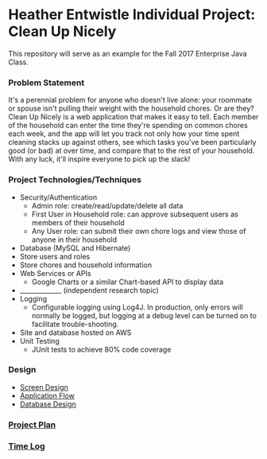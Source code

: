 # Heather Entwistle Individual Project: Clean Up Nicely

This repository will serve as an example for the Fall 2017 Enterprise Java Class. 

### Problem Statement

It's a perennial problem for anyone who doesn't live alone: your roommate or spouse isn't pulling their weight with the household chores. Or are they? Clean Up Nicely is a web application that makes it easy to tell. Each member of the household can enter the time they're spending on common chores each week, and the app will let you track not only how your time spent cleaning stacks up against others, see which tasks you've been particularly good (or bad) at over time, and compare that to the rest of your household. With any luck, it'll inspire everyone to pick up the slack!


### Project Technologies/Techniques 

* Security/Authentication
   * Admin role: create/read/update/delete all data
   * First User in Household role: can approve subsequent users as members of their household
   * Any User role: can submit their own chore logs and view those of anyone in their household
 * Database (MySQL and Hibernate)
  * Store users and roles
  * Store chores and household information
* Web Services or APIs
  * Google Charts or a similar Chart-based API to display data
* _____________ (independent research topic)
* Logging
  * Configurable logging using Log4J. In production, only errors will normally be logged, but logging at a debug level can be turned on to facilitate trouble-shooting. 
* Site and database hosted on AWS
* Unit Testing
  * JUnit tests to achieve 80% code coverage 

### Design

* [Screen Design](DesignDocuments/Screens.md)
* [Application Flow](DesignDocuments/applicationFlow.md)
* [Database Design](DesignDocuments/databaseDiagram.png)

### [Project Plan](ProjectPlan.md)

### [Time Log](TimeLog.md) 
